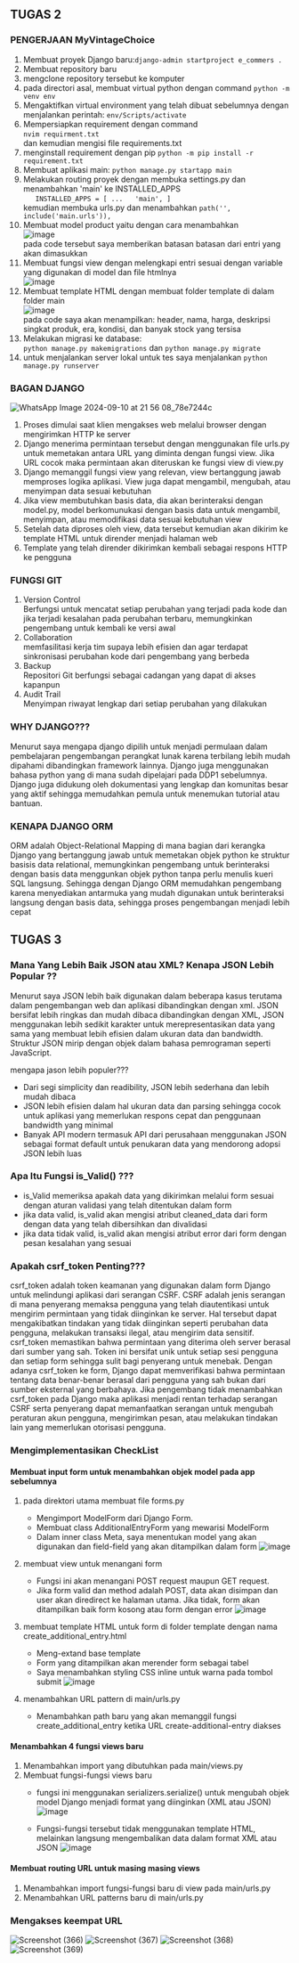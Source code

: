 ## TUGAS 2
### PENGERJAAN MyVintageChoice

1. Membuat proyek Django baru:` django-admin startproject e_commers . `
2. Membuat repository baru
3. mengclone repository tersebut ke komputer
4. pada directori asal, membuat virtual python dengan command
  `python -m venv env`
5. Mengaktifkan virtual environment yang telah dibuat sebelumnya dengan menjalankan perintah:
   `env/Scripts/activate`
6. Mempersiapkan requirement dengan command   
	`nvim requirment.txt `   
		dan kemudian mengisi file requirements.txt 
7. menginstall requirement dengan pip
   `python -m pip install -r requirement.txt`
9. Membuat aplikasi main: `python manage.py startapp main`
10. Melakukan routing proyek dengan membuka settings.py dan menambahkan 'main' ke INSTALLED_APPS  
   `   INSTALLED_APPS = [
       ...  
       'main',
   ]`   
   kemudian membuka urls.py dan menambahkan
   `path('', include('main.urls')), `
11. Membuat model product yaitu dengan cara menambahkan   
![image](https://github.com/user-attachments/assets/b6ce191b-eed1-4555-9b89-bb949f37e890)  
pada code tersebut saya memberikan batasan batasan dari entri yang akan dimasukkan
12. Membuat fungsi view dengan melengkapi entri sesuai dengan variable yang digunakan di model dan file htmlnya         
![image](https://github.com/user-attachments/assets/23dc9375-eaec-4f3f-80d1-6d572999bc13)
13. Membuat template HTML dengan membuat folder template di dalam folder main   
![image](https://github.com/user-attachments/assets/4c164072-4a79-4756-bc5c-9153ef16c692)  
pada code saya akan menampilkan: header, nama, harga, deskripsi singkat produk, era, kondisi, dan banyak stock yang tersisa
14. Melakukan migrasi ke database:  
`python manage.py makemigrations` dan `python manage.py migrate`
15. untuk menjalankan server lokal untuk tes saya menjalankan `python manage.py runserver`

### BAGAN DJANGO
![WhatsApp Image 2024-09-10 at 21 56 08_78e7244c](https://github.com/user-attachments/assets/e403eeeb-2dd6-4c7b-844a-e9204a4828bf)   
1. Proses dimulai saat klien mengakses web melalui browser dengan mengirimkan HTTP ke server 
2. Django menerima permintaan tersebut dengan menggunakan file urls.py untuk memetakan antara URL yang diminta dengan fungsi view. Jika URL cocok maka permintaan akan diteruskan ke fungsi view  di view.py
3. Django memanggil fungsi view yang relevan, view bertanggung jawab memproses logika aplikasi. View juga dapat mengambil, mengubah, atau menyimpan data sesuai kebutuhan
4. Jika view membutuhkan basis data, dia akan berinteraksi dengan model.py, model berkomunukasi dengan basis data untuk mengambil, menyimpan, atau memodifikasi data sesuai kebutuhan view
5. Setelah data diproses oleh view, data tersebut kemudian akan dikirim ke template HTML untuk dirender menjadi halaman web
6. Template yang telah dirender dikirimkan kembali sebagai respons HTTP ke pengguna

### FUNGSI GIT
1. Version Control   
	Berfungsi untuk mencatat setiap perubahan yang terjadi pada kode dan jika terjadi kesalahan pada perubahan terbaru,
	memungkinkan pengembang untuk kembali ke versi awal 
2. Collaboration   
		memfasilitasi kerja tim supaya lebih efisien dan agar terdapat sinkronisasi perubahan kode dari
		pengembang yang berbeda
3. Backup   
		Repositori Git berfungsi sebagai cadangan yang dapat di akses kapanpun
4. Audit Trail  
		Menyimpan riwayat lengkap dari setiap perubahan yang dilakukan

### WHY DJANGO???
Menurut saya mengapa django dipilih untuk menjadi permulaan dalam pembelajaran
pengembangan perangkat lunak karena terbilang lebih mudah dipahami dibandingkan
framework lainnya. Django juga menggunakan bahasa python yang di mana sudah dipelajari 
pada DDP1 sebelumnya. Django juga didukung oleh dokumentasi yang lengkap dan 
komunitas besar yang aktif sehingga memudahkan pemula untuk menemukan tutorial atau bantuan. 

### KENAPA DJANGO ORM
ORM adalah Object-Relational Mapping di mana bagian dari kerangka Django 
yang bertanggung jawab untuk memetakan objek python ke struktur basisis data relational,
memungkinkan pengembang untuk berinteraksi dengan basis data menggunkan objek python tanpa perlu menulis kueri SQL langsung. Sehingga dengan Django ORM memudahkan pengembang karena menyediakan antarmuka yang mudah digunakan untuk berinteraksi langsung
dengan basis data, sehingga proses pengembangan menjadi lebih cepat

## TUGAS 3

### Mana Yang Lebih Baik JSON atau XML? Kenapa JSON Lebih Popular ??

Menurut saya JSON lebih baik digunakan dalam beberapa kasus terutama dalam pengembangan web dan aplikasi dibandingkan dengan xml. JSON bersifat lebih ringkas dan mudah dibaca dibandingkan dengan XML, JSON menggunakan lebih sedikit karakter untuk merepresentasikan data yang sama yang membuat lebih efisien dalam ukuran data dan bandwidth. Struktur JSON mirip dengan objek dalam bahasa pemrograman seperti JavaScript. 

mengapa jason lebih populer???
- Dari segi simplicity dan readibility, JSON lebih sederhana dan lebih mudah dibaca
- JSON lebih efisien dalam hal ukuran data dan parsing sehingga cocok untuk aplikasi yang memerlukan respons cepat dan penggunaan bandwidth yang minimal
- Banyak API modern termasuk API dari perusahaan menggunakan JSON sebagai format default untuk penukaran data yang mendorong adopsi JSON lebih luas

### Apa Itu Fungsi is_Valid() ???
- is_Valid memeriksa apakah data yang dikirimkan melalui form sesuai dengan aturan validasi yang telah ditentukan dalam form
- jika data valid, is_valid akan mengisi atribut cleaned_data dari form dengan data yang telah dibersihkan dan divalidasi
- jika data tidak valid, is_valid akan mengisi atribut error dari form dengan pesan kesalahan yang sesuai

### Apakah csrf_token Penting???
csrf_token adalah token keamanan yang digunakan dalam form Django untuk melindungi aplikasi dari serangan CSRF. CSRF adalah jenis serangan di mana penyerang memaksa pengguna yang telah diautentikasi untuk mengirim permintaan yang tidak diinginkan ke server. Hal tersebut dapat mengakibatkan tindakan yang tidak diinginkan seperti perubahan data pengguna, melakukan transaksi ilegal, atau mengirim data sensitif. csrf_token memastikan bahwa permintaan yang diterima oleh server berasal dari sumber yang sah. Token ini bersifat unik untuk setiap sesi pengguna dan setiap form sehingga sulit bagi penyerang untuk menebak. Dengan adanya csrf_token ke form, Django dapat memverifikasi bahwa permintaan tentang data benar-benar berasal dari pengguna yang sah bukan dari sumber eksternal yang berbahaya. Jika pengembang tidak menambahkan csrf_token pada Django maka aplikasi menjadi rentan terhadap serangan CSRF serta penyerang dapat memanfaatkan serangan untuk mengubah peraturan akun pengguna, mengirimkan pesan, atau melakukan tindakan lain yang memerlukan otorisasi pengguna.

### Mengimplementasikan CheckList
#### Membuat input form untuk menambahkan objek model pada app sebelumnya
1. pada direktori utama membuat file forms.py 
	- Mengimport ModelForm dari Django Form.
	- Membuat class AdditionalEntryForm  yang mewarisi ModelForm 
 	- Dalam inner class Meta, saya menentukan model yang akan digunakan dan field-field yang akan ditampilkan dalam form
![image](https://github.com/user-attachments/assets/899e0ca6-6f30-404c-8549-7039fbaa251e)

2. membuat view untuk menangani form
	- Fungsi ini akan menangani POST request maupun GET request.
	- Jika form valid dan method adalah POST, data akan disimpan dan user akan diredirect ke halaman utama. Jika tidak, form akan ditampilkan baik form kosong atau form dengan error
![image](https://github.com/user-attachments/assets/3ba43fc6-ff71-4c16-99ca-6a7d1cbdd6ef)

3. membuat template HTML untuk form di folder template dengan nama create_additional_entry.html
	- Meng-extand base template 
	- Form yang ditampilkan akan merender form sebagai tabel 
	- Saya menambahkan styling CSS inline untuk warna pada tombol submit
![image](https://github.com/user-attachments/assets/ec39f07c-b128-492b-abae-afcbf110c84b)

4. menambahkan URL pattern di main/urls.py
	- Menambahkan path baru yang akan memanggil fungsi create_additional_entry ketika URL create-additional-entry diakses

#### Menambahkan 4 fungsi views baru
1. Menambahkan import yang dibutuhkan pada main/views.py
2. Membuat fungsi-fungsi views baru 
	- fungsi ini menggunakan serializers.serialize() untuk mengubah objek model Django menjadi format yang diinginkan (XML atau JSON)
![image](https://github.com/user-attachments/assets/eed6dea5-dd87-4d45-a51a-c50125f5aa68)

	- Fungsi-fungsi tersebut tidak menggunakan template HTML, melainkan langsung mengembalikan data dalam format XML atau JSON
![image](https://github.com/user-attachments/assets/a343748e-a416-42d9-be00-bddd01f385fa)

#### Membuat routing URL untuk masing masing views
1. Menambahkan import fungsi-fungsi baru di view pada main/urls.py
2. Menambahkan URL patterns baru di main/urls.py

### Mengakses keempat URL 
![Screenshot (366)](https://github.com/user-attachments/assets/cfbe01ba-5a56-4ada-b761-62b50eec3af1)
![Screenshot (367)](https://github.com/user-attachments/assets/65e8d62c-5ad4-433d-bedd-f476d331cd12)
![Screenshot (368)](https://github.com/user-attachments/assets/30919e89-af12-4b9b-94d8-4fd52055da87)
![Screenshot (369)](https://github.com/user-attachments/assets/74f7ca67-a009-44e4-9925-44c7b372faaa)















